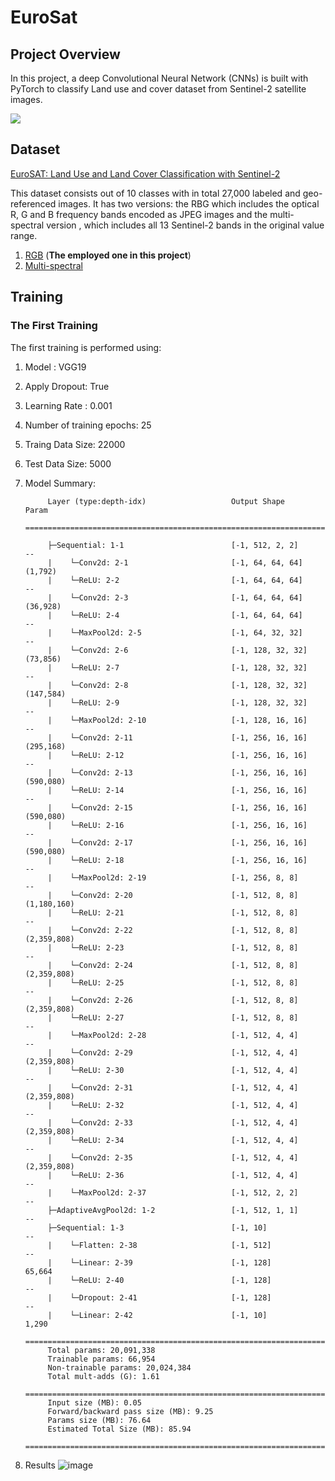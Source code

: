 # EuroSat
## Project Overview
In this project, a deep Convolutional Neural Network (CNNs) is built with PyTorch to classify Land use and cover dataset from Sentinel-2 satellite images.


![](https://raw.githubusercontent.com/phelber/EuroSAT/master/eurosat_overview_small.jpg)

## Dataset
[EuroSAT: Land Use and Land Cover Classification with Sentinel-2](https://github.com/phelber/eurosat)

This dataset consists out of 10 classes with in total 27,000 labeled and geo-referenced images. It has two versions: the RBG which includes the optical R, G and B frequency bands encoded as JPEG images and the multi-spectral version , which includes all 13 Sentinel-2 bands in the original value range.

1. [RGB](https://madm.dfki.de/files/sentinel/EuroSAT.zip) (**The employed one in this project**)
2. [Multi-spectral](https://madm.dfki.de/files/sentinel/EuroSATallBands.zip)

## Training
### The First Training
The first training is performed using:
1. Model : VGG19 
2. Apply Dropout: True
3. Learning Rate : 0.001
4. Number of training epochs: 25
5. Traing Data Size: 22000
6. Test Data Size: 5000
7. Model Summary: 

            Layer (type:depth-idx)                   Output Shape              Param 
            ==========================================================================================

            ├─Sequential: 1-1                        [-1, 512, 2, 2]           --
            |    └─Conv2d: 2-1                       [-1, 64, 64, 64]          (1,792)
            |    └─ReLU: 2-2                         [-1, 64, 64, 64]          --
            |    └─Conv2d: 2-3                       [-1, 64, 64, 64]          (36,928)
            |    └─ReLU: 2-4                         [-1, 64, 64, 64]          --
            |    └─MaxPool2d: 2-5                    [-1, 64, 32, 32]          --
            |    └─Conv2d: 2-6                       [-1, 128, 32, 32]         (73,856)
            |    └─ReLU: 2-7                         [-1, 128, 32, 32]         --
            |    └─Conv2d: 2-8                       [-1, 128, 32, 32]         (147,584)
            |    └─ReLU: 2-9                         [-1, 128, 32, 32]         --
            |    └─MaxPool2d: 2-10                   [-1, 128, 16, 16]         --
            |    └─Conv2d: 2-11                      [-1, 256, 16, 16]         (295,168)
            |    └─ReLU: 2-12                        [-1, 256, 16, 16]         --
            |    └─Conv2d: 2-13                      [-1, 256, 16, 16]         (590,080)
            |    └─ReLU: 2-14                        [-1, 256, 16, 16]         --
            |    └─Conv2d: 2-15                      [-1, 256, 16, 16]         (590,080)
            |    └─ReLU: 2-16                        [-1, 256, 16, 16]         --
            |    └─Conv2d: 2-17                      [-1, 256, 16, 16]         (590,080)
            |    └─ReLU: 2-18                        [-1, 256, 16, 16]         --
            |    └─MaxPool2d: 2-19                   [-1, 256, 8, 8]           --
            |    └─Conv2d: 2-20                      [-1, 512, 8, 8]           (1,180,160)
            |    └─ReLU: 2-21                        [-1, 512, 8, 8]           --
            |    └─Conv2d: 2-22                      [-1, 512, 8, 8]           (2,359,808)
            |    └─ReLU: 2-23                        [-1, 512, 8, 8]           --
            |    └─Conv2d: 2-24                      [-1, 512, 8, 8]           (2,359,808)
            |    └─ReLU: 2-25                        [-1, 512, 8, 8]           --
            |    └─Conv2d: 2-26                      [-1, 512, 8, 8]           (2,359,808)
            |    └─ReLU: 2-27                        [-1, 512, 8, 8]           --
            |    └─MaxPool2d: 2-28                   [-1, 512, 4, 4]           --
            |    └─Conv2d: 2-29                      [-1, 512, 4, 4]           (2,359,808)
            |    └─ReLU: 2-30                        [-1, 512, 4, 4]           --
            |    └─Conv2d: 2-31                      [-1, 512, 4, 4]           (2,359,808)
            |    └─ReLU: 2-32                        [-1, 512, 4, 4]           --
            |    └─Conv2d: 2-33                      [-1, 512, 4, 4]           (2,359,808)
            |    └─ReLU: 2-34                        [-1, 512, 4, 4]           --
            |    └─Conv2d: 2-35                      [-1, 512, 4, 4]           (2,359,808)
            |    └─ReLU: 2-36                        [-1, 512, 4, 4]           --
            |    └─MaxPool2d: 2-37                   [-1, 512, 2, 2]           --
            ├─AdaptiveAvgPool2d: 1-2                 [-1, 512, 1, 1]           --
            ├─Sequential: 1-3                        [-1, 10]                  --
            |    └─Flatten: 2-38                     [-1, 512]                 --
            |    └─Linear: 2-39                      [-1, 128]                 65,664
            |    └─ReLU: 2-40                        [-1, 128]                 --
            |    └─Dropout: 2-41                     [-1, 128]                 --
            |    └─Linear: 2-42                      [-1, 10]                  1,290
            ==========================================================================================
            Total params: 20,091,338
            Trainable params: 66,954
            Non-trainable params: 20,024,384
            Total mult-adds (G): 1.61
            ==========================================================================================
            Input size (MB): 0.05
            Forward/backward pass size (MB): 9.25
            Params size (MB): 76.64
            Estimated Total Size (MB): 85.94
            ==========================================================================================        
                            
                            
9. Results 
     ![image](https://github.com/MuhammedM294/EuroSat/assets/89984604/9ad8985b-e28b-4534-811a-e17c0b098195)
                    
